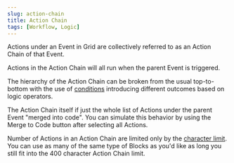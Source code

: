 ```yaml
---
slug: action-chain
title: Action Chain
tags: [Workflow, Logic]
---
```

<!---
import Tabs from '@theme/Tabs';
import TabItem from '@theme/TabItem';

<Tabs>
  <TabItem value="apple" label="Apple" default>
    This is an apple 🍎
  </TabItem>
  <TabItem value="orange" label="Orange">
    This is an orange 🍊
  </TabItem>
  <TabItem value="banana" label="Banana">
    This is a banana 🍌
  </TabItem>
</Tabs>

--->

Actions under an Event in Grid are collectively referred to as an Action Chain of that Event.

Actions in the Action Chain will all run when the parent Event is triggered.

The hierarchy of the Action Chain can be broken from the usual top-to-bottom with the use of [conditions](/category/conditions) introducing different outcomes based on logic operators.

The Action Chain itself if just the whole list of Actions under the parent Event "merged into code". You can simulate this behavior by using the Merge to Code button after selecting all Actions.

Number of Actions in an Action Chain are limited only by the [character limit](../wiki/char-limit). You can use as many of the same type of Blocks as you'd like as long you still fit into the 400 character Action Chain limit.

